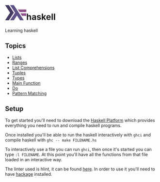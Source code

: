 <h1><img src="./assets/haskell_logo.svg" alt="Haskell Logo" width="70px"/>haskell</h1>
Learning haskell

## Topics

* [Lists](./lists.hs)
* [Ranges](./ranges.hs)
* [List Comprehensions](./listComprehension.hs)
* [Tuples](./tuples.hs)
* [Types](./types.hs)
* [Main Function](./main-function.hs)
* [Do](./do.hs)
* [Pattern Matching](./patternMatching.hs)

## Setup

To get started you'll need to download the [Haskell Platform](https://www.haskell.org/platform/) which provides everything you need to run and compile haskell programs.

Once installed you'll be able to run the haskell interactively with `ghci` and compile haskell with `ghc -- make FILENAME.hs`

To interactively use a file you can run `ghci`, then once it's started you can type `:l FILENAME`. At this point you'll have all the functions from that file loaded in an interactive way.

The linter used is hlint, it can be found [here](https://hackage.haskell.org/package/hlint). In order to use it you'll need to have [hackage](https://hackage.haskell.org/) installed.